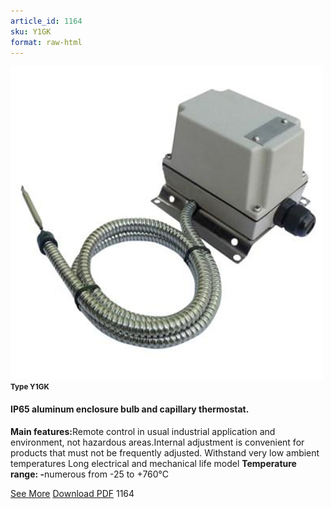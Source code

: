 ```yaml
---
article_id: 1164
sku: Y1GK
format: raw-html
---
```

 <img src="../new-images/Y1GK.jpg" class="card-imgs mb-2">
 <small class="text-grey mb-2"><b>Type Y1GK</b> </small>
 <h4>IP65 aluminum enclosure bulb and capillary thermostat.</h4>
 <p><b>Main features:</b>Remote control in usual industrial application and environment, not hazardous areas.Internal adjustment is convenient for products that must not be frequently adjusted. Withstand very low ambient temperatures
 Long electrical and mechanical life model
 <b>Temperature range: -</b>numerous from -25 to +760&#xB0;C</p>
 <div class="btns">
 <a href="ip65-aluminum-y1gk.html" class="btn-red">See More</a>
 <a href="pdf/2-44IP65 aluminium enclosure bulb and capillary thermostat20140617.pdf" target="_blank" class="btn-red">Download PDF</a>
 <!-- <a href="http://www.ultimheat.com/cat2.html" target="_blank" class="access-link"> Access full catalogue <i class="fa fa-external-link" aria-hidden="true"></i> </a> -->
 <span class="number-btn">1164</span>
 </div>
 